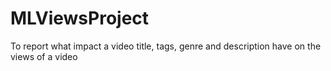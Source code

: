 # MLViewsProject

To report what impact a video title, tags, genre and description have on the views of a video
